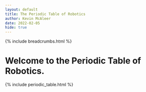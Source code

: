 ```yaml
---
layout: default
title: The Periodic Table of Robotics
author: Kevin McAleer
date: 2022-02-05
hide: true
---
```


{% include breadcrumbs.html %}

# Welcome to the Periodic Table of Robotics.

{% include periodic_table.html %}